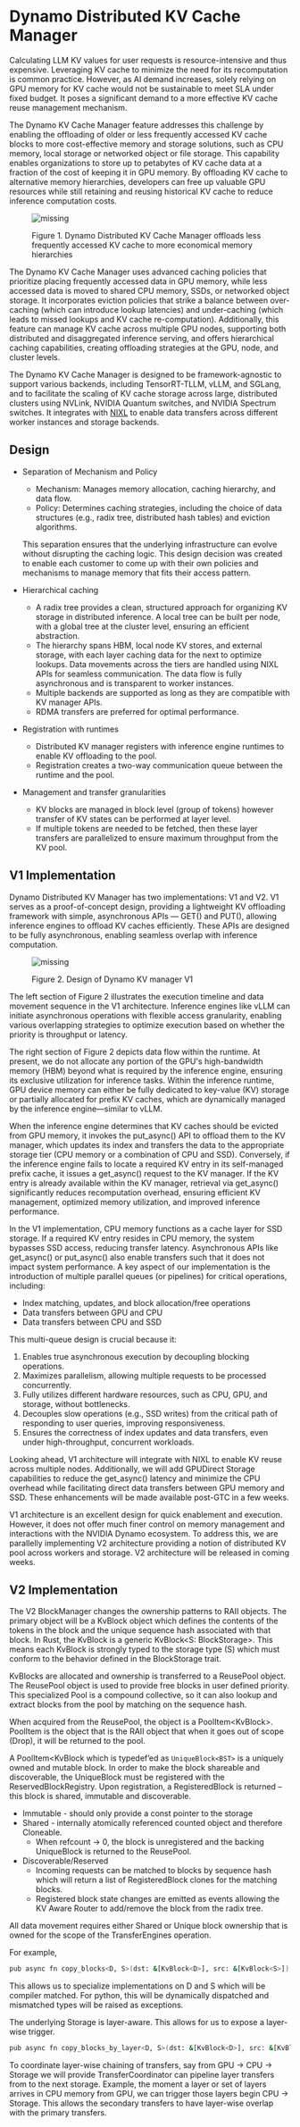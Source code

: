 # Dynamo Distributed KV Cache Manager

Calculating LLM KV values for user requests is resource-intensive and thus expensive. Leveraging KV cache to minimize the need for its recomputation is common practice. However, as AI demand increases, solely relying on GPU memory for KV cache would not be sustainable to meet SLA under fixed budget. It poses a significant demand to a more effective KV cache reuse management mechanism.

The Dynamo KV Cache Manager feature addresses this challenge by enabling the offloading of older or less frequently accessed KV cache blocks to more cost-effective memory and storage solutions, such as CPU memory, local storage or networked object or file storage. This capability enables organizations to store up to petabytes of KV cache data at a fraction of the cost of keeping it in GPU memory. By offloading KV cache to alternative memory hierarchies, developers can free up valuable GPU resources while still retaining and reusing historical KV cache to reduce inference computation costs.

<figure>
    <img src='images/kv_cache_mgr.png' alt='missing' />
    <p>Figure 1. Dynamo Distributed KV Cache Manager offloads less frequently accessed KV cache to more economical memory hierarchies </p>
</figure>

The Dynamo KV Cache Manager uses advanced caching policies that prioritize placing frequently accessed data in GPU memory, while less accessed data is moved to shared CPU memory, SSDs, or networked object storage. It incorporates eviction policies that strike a balance between over-caching (which can introduce lookup latencies) and under-caching (which leads to missed lookups and KV cache re-computation).
Additionally, this feature can manage KV cache across multiple GPU nodes, supporting both distributed and disaggregated inference serving, and offers hierarchical caching capabilities, creating offloading strategies at the GPU, node, and cluster levels.

The Dynamo KV Cache Manager is designed to be framework-agnostic to support various backends, including TensorRT-TLLM, vLLM, and SGLang, and to facilitate the scaling of KV cache storage across large, distributed clusters using NVLink, NVIDIA Quantum switches, and NVIDIA Spectrum switches. It integrates with [NIXL](https://github.com/ai-dynamo/nixl/blob/omrik/documentation/docs/nixl.md) to enable data transfers across different worker instances and storage backends.

## Design

- Separation of Mechanism and Policy
    - Mechanism: Manages memory allocation, caching hierarchy, and data flow.
    - Policy: Determines caching strategies, including the choice of data structures (e.g., radix tree, distributed hash tables) and eviction algorithms.

  This separation ensures that the underlying infrastructure can evolve without disrupting the caching logic. This design decision was created to enable each customer to come up with their own policies and mechanisms to manage memory that fits their access pattern.

- Hierarchical caching
    - A radix tree provides a clean, structured approach for organizing KV storage in distributed inference. A local tree can be built per node, with a global tree  at the cluster level, ensuring an efficient abstraction.
    - The hierarchy spans HBM, local node KV stores, and external storage, with each layer caching data for the next to optimize lookups. Data movements across the tiers are handled using NIXL APIs for seamless communication. The data flow is fully asynchronous and is transparent to worker instances.
    - Multiple backends are supported as long as they are compatible with KV manager APIs.
    - RDMA transfers are preferred for optimal performance.

- Registration with runtimes
    - Distributed KV manager registers with inference engine runtimes to enable KV offloading to the pool.
    - Registration creates a two-way communication queue between the runtime and the pool.

- Management and transfer granularities
    - KV blocks are managed in block level (group of tokens) however transfer of KV states can be performed at layer level.
    - If multiple tokens are needed to be fetched, then these layer transfers are parallelized to ensure maximum throughput from the KV pool.

## V1 Implementation

Dynamo Distributed KV Manager has two implementations: V1 and V2. V1 serves as a proof-of-concept design, providing a lightweight KV offloading framework with simple, asynchronous APIs — GET() and PUT(), allowing inference engines to offload KV caches efficiently. These APIs are designed to be fully asynchronous, enabling seamless overlap with inference computation.

<figure>
    <img src='images/kv_cache_mgr_design.png' alt='missing' />
    <p>Figure 2. Design of Dynamo KV manager V1 </p>
</figure>


The left section of Figure 2 illustrates the execution timeline and data movement sequence in the V1 architecture. Inference engines like vLLM can initiate asynchronous operations with flexible access granularity, enabling various overlapping strategies to optimize execution based on whether the priority is throughput or latency.

The right section of Figure 2 depicts data flow within the runtime. At present, we do not allocate any portion of the GPU's high-bandwidth memory (HBM) beyond what is required by the inference engine, ensuring its exclusive utilization for inference tasks. Within the inference runtime, GPU device memory can either be fully dedicated to key-value (KV) storage or partially allocated for prefix KV caches, which are dynamically managed by the inference engine—similar to vLLM.

When the inference engine determines that KV caches should be evicted from GPU memory, it invokes the put_async() API to offload them to the KV manager, which updates its index and transfers the data to the appropriate storage tier (CPU memory or a combination of CPU and SSD). Conversely, if the inference engine fails to locate a required KV entry in its self-managed prefix cache, it issues a get_async() request to the KV manager. If the KV entry is already available within the KV manager, retrieval via get_async() significantly reduces recomputation overhead, ensuring efficient KV management, optimized memory utilization, and improved inference performance.

In the V1 implementation, CPU memory functions as a cache layer for SSD storage. If a required KV entry resides in CPU memory, the system bypasses SSD access, reducing transfer latency. Asynchronous APIs like  get_async() or put_async() also enable transfers such that it does not impact system performance.
A key aspect of our implementation is the introduction of multiple parallel queues (or pipelines) for critical operations, including:
- Index matching, updates, and block allocation/free operations
- Data transfers between GPU and CPU
- Data transfers between CPU and SSD

This multi-queue design is crucial because it:

1. Enables true asynchronous execution by decoupling blocking operations.
2. Maximizes parallelism, allowing multiple requests to be processed concurrently.
3. Fully utilizes different hardware resources, such as CPU, GPU, and storage, without bottlenecks.
4. Decouples slow operations (e.g., SSD writes) from the critical path of responding to user queries, improving responsiveness.
5. Ensures the correctness of index updates and data transfers, even under high-throughput, concurrent workloads.

Looking ahead, V1 architecture will integrate with NIXL to enable KV reuse across multiple nodes. Additionally, we will add GPUDirect Storage capabilities to reduce the  get_async()  latency and minimize the CPU overhead while facilitating direct data transfers between GPU memory and SSD. These enhancements will be made available post-GTC in a few weeks.

V1 architecture is an excellent design for quick enablement and execution. However, it does not offer much finer control on memory management and interactions with the NVIDIA Dynamo ecosystem. To address this, we are parallelly implementing V2 architecture providing a notion of distributed KV pool across workers and storage. V2 architecture will be released in coming weeks.

## V2 Implementation

The V2 BlockManager changes the ownership patterns to RAII objects. The primary object will be a KvBlock object which defines the contents of the tokens in the block and the unique sequence hash associated with that block. In Rust, the KvBlock is a generic KvBlock<S: BlockStorage>.  This means each KvBlock is strongly typed to the storage type (S) which must conform to the behavior defined in the BlockStorage trait.

KvBlocks are allocated and ownership is transferred to a ReusePool object. The ReusePool object is used to provide free blocks in user defined priority. This specialized Pool is a compound collective, so it can also lookup and extract blocks from the pool by matching on the sequence hash.

When acquired from the ReusePool, the object is a PoolItem<KvBlock<BST>>. PoolItem is the object that is the RAII object that when it goes out of scope (Drop), it will be returned to the pool.

A PoolItem<KvBlock<BST> which is typedef’ed as `UniqueBlock<BST>` is a uniquely owned and mutable block. In order to make the block shareable and discoverable, the UniqueBlock<BST> must be registered with the ReservedBlockRegistry.  Upon registration, a RegisteredBlock<BST> is returned – this block is shared, immutable and discoverable.

- Immutable - should only provide a const pointer to the storage
- Shared - internally atomically referenced counted object and therefore Cloneable.
    - When refcount → 0, the block is unregistered and the backing UniqueBlock<BST> is returned to the ReusePool.
- Discoverable/Reserved
    - Incoming requests can be matched to blocks by sequence hash which will return  a list of RegisteredBlock<BST> clones for the matching blocks.
    - Registered block state changes are emitted as events allowing the KV Aware Router to add/remove the block from the radix tree.

All data movement requires either Shared or Unique block ownership that is owned for the scope of the TransferEngines operation.

For example,

```bash
pub async fn copy_blocks<D, S>(dst: &[KvBlock<D>], src: &[KvBlock<S>]) -> Result<()>;
```

This allows us to specialize implementations on D and S which will be compiler matched.  For python, this will be dynamically dispatched and mismatched types will be raised as exceptions.

The underlying Storage is layer-aware.  This allows for us to expose a layer-wise trigger.

```bash
pub async fn copy_blocks_by_layer<D, S>(dst: &[KvBlock<D>], src: &[KvBlock<S>, layers: &[usize]) -> Result<()>;
```

To coordinate layer-wise chaining of transfers, say from GPU -> CPU -> Storage we will provide TransferCoordinator can pipeline layer transfers from to the next storage.  Example, the moment a layer or set of layers arrives in CPU memory from GPU, we can trigger those layers begin CPU -> Storage. This allows the secondary transfers to have layer-wise overlap with the primary transfers.





